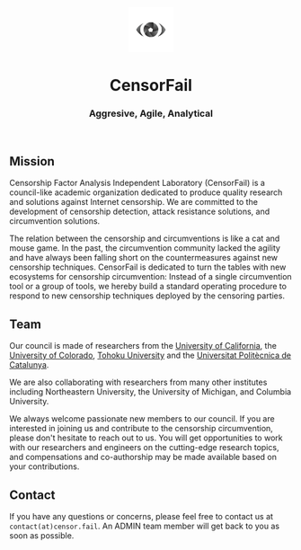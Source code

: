 <p align="center">
  <img src="./img/logo_tb.png" width=80px height=80px/>
</p>
<h1 align="center">CensorFail</h1>
<h3 align="center">Aggresive, Agile, Analytical</h3>
<br>

## Mission

Censorship Factor Analysis Independent Laboratory (CensorFail) is a council-like academic organization dedicated to produce quality research and solutions against Internet censorship. We are committed to the development of censorship detection, attack resistance solutions, and circumvention solutions.

The relation between the censorship and circumventions is like a cat and mouse game. In the past, the circumvention community lacked the agility and have always been falling short on the countermeasures against new censorship techniques. CensorFail is dedicated to turn the tables with new ecosystems for censorship circumvention: Instead of a single circumvention tool or a group of tools, we hereby build a standard operating procedure to respond to new censorship techniques deployed by the censoring parties. 

## Team

Our council is made of researchers from the [University of California](https://www.universityofcalifornia.edu/), the [University of Colorado](https://www.cu.edu/), [Tohoku University](http://www.tohoku.ac.jp/) and the [Universitat Politècnica de Catalunya](https://www.upc.edu/). 

We are also collaborating with researchers from many other institutes including Northeastern University, the University of Michigan, and Columbia University.

We always welcome passionate new members to our council. If you are interested in joining us and contribute to the censorship circumvention, please don't hesitate to reach out to us. You will get opportunities to work with our researchers and engineers on the cutting-edge research topics, and compensations and co-authorship may be made available based on your contributions.

## Contact

If you have any questions or concerns, please feel free to contact us at `contact(at)censor.fail`. An ADMIN team member will get back to you as soon as possible.